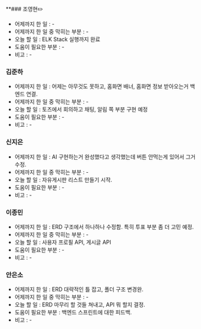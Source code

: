 **### 조영현✏️
* 어제까지 한 일 : -  
* 어제까지 한 일 중 막히는 부분 : -  
* 오늘 할 일 : ELK Stack 실행까지 완료
* 도움이 필요한 부분 : -  
* 비고 : -


### 김준하
* 어제까지 한 일 : 어제는 아무것도 못하고, 홈화면 배너, 홈화면 정보 받아오는거 백엔드 연결.
* 어제까지 한 일 중 막히는 부분 : -  
* 오늘 할 일 : 토즈에서 회의하고 채팅, 알림 쪽 부분 구현 예정
* 도움이 필요한 부분 : -  
* 비고 : -


### 신지은 
* 어제까지 한 일 : AI 구현하는거 완성했다고 생각했는데 버튼 안먹는게 있어서 그거 수정.
* 어제까지 한 일 중 막히는 부분 : -  
* 오늘 할 일 : 자유게시판 리스트 만들기 시작.
* 도움이 필요한 부분 : -  
* 비고 : -
  

### 이종민
* 어제까지 한 일 : ERD 구조에서 하나하나 수정함. 특히 투표 부분 좀 더 고민 예정.
* 어제까지 한 일 중 막히는 부분 : -  
* 오늘 할 일 : 사용자 프로필 API, 게시글 API
* 도움이 필요한 부분 : -  
* 비고 : -


### 안은소
* 어제까지 한 일 : ERD 대략적인 틀 잡고, 폴더 구조 변경완.
* 어제까지 한 일 중 막히는 부분 : -  
* 오늘 할 일 : ERD 마무리 할 것들 쳐내고, API 뭐 할지 결정.
* 도움이 필요한 부분 : 백엔드 스프린트에 대한 피드백.
* 비고 : -
  
